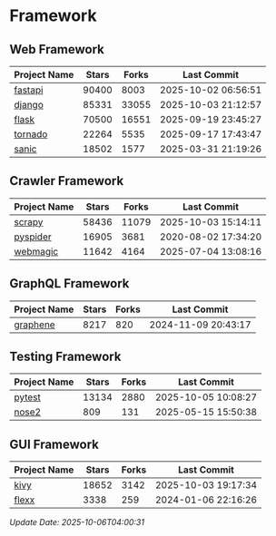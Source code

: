 # Framework

## Web Framework
| Project Name | Stars | Forks | Last Commit |
| ------------ | ----- | ----- | ----------- |
| [fastapi](https://github.com/fastapi/fastapi) | 90400 | 8003 | 2025-10-02 06:56:51 |
| [django](https://github.com/django/django) | 85331 | 33055 | 2025-10-03 21:12:57 |
| [flask](https://github.com/pallets/flask) | 70500 | 16551 | 2025-09-19 23:45:27 |
| [tornado](https://github.com/tornadoweb/tornado) | 22264 | 5535 | 2025-09-17 17:43:47 |
| [sanic](https://github.com/sanic-org/sanic) | 18502 | 1577 | 2025-03-31 21:19:26 |

## Crawler Framework
| Project Name | Stars | Forks | Last Commit |
| ------------ | ----- | ----- | ----------- |
| [scrapy](https://github.com/scrapy/scrapy) | 58436 | 11079 | 2025-10-03 15:14:11 |
| [pyspider](https://github.com/binux/pyspider) | 16905 | 3681 | 2020-08-02 17:34:20 |
| [webmagic](https://github.com/code4craft/webmagic) | 11642 | 4164 | 2025-07-04 13:08:16 |

## GraphQL Framework
| Project Name | Stars | Forks | Last Commit |
| ------------ | ----- | ----- | ----------- |
| [graphene](https://github.com/graphql-python/graphene) | 8217 | 820 | 2024-11-09 20:43:17 |

## Testing Framework
| Project Name | Stars | Forks | Last Commit |
| ------------ | ----- | ----- | ----------- |
| [pytest](https://github.com/pytest-dev/pytest) | 13134 | 2880 | 2025-10-05 10:08:27 |
| [nose2](https://github.com/nose-devs/nose2) | 809 | 131 | 2025-05-15 15:50:38 |

## GUI Framework
| Project Name | Stars | Forks | Last Commit |
| ------------ | ----- | ----- | ----------- |
| [kivy](https://github.com/kivy/kivy) | 18652 | 3142 | 2025-10-03 19:17:34 |
| [flexx](https://github.com/flexxui/flexx) | 3338 | 259 | 2024-01-06 22:16:26 |

*Update Date: 2025-10-06T04:00:31*